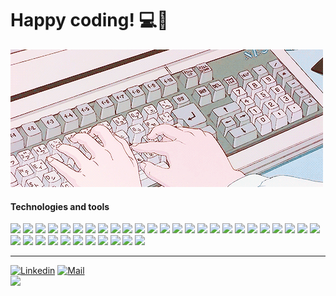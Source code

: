 

# Happy coding! 💻👋
<img src="gif.gif" alt="Me as Animoji" />

#### Technologies and tools
<p>
	<img src="https://img.shields.io/badge/-Visual%20Studio%20Code-23A9F2?style=flat-square&logo=Visual%20Studio%20Code&logoColor=white"/>
	<img src="https://img.shields.io/badge/-Github-181717?style=flat-square&logo=GitHub&logoColor=white"/>
	<img src="https://img.shields.io/badge/-Git-F44D27?style=flat-square&logo=Git&logoColor=white"/>
	<img src="https://img.shields.io/badge/-NPM-CB3837?style=flat-square&logo=NPM&logoColor=white"/>
	<img src="https://img.shields.io/badge/-Apache-D22128?style=flat-square&logo=Apache&logoColor=white"/>
	<img src="https://img.shields.io/badge/-Trello-0079BF?style=flat-square&logo=Trello&logoColor=white"/>
	<img src="https://img.shields.io/badge/-Slack-E01563?style=flat-square&logo=Slack&logoColor=white"/>
	<img src="https://img.shields.io/badge/-MySQL-F29111?style=flat-square&logo=MySQL&logoColor=white"/>
	<img src="https://img.shields.io/badge/-Laravel-F55247?style=flat-square&logo=Laravel&logoColor=white"/>
	<img src="https://img.shields.io/badge/-HTML5-E34F26?style=flat-square&logo=HTML5&logoColor=white"/>
	<img src="https://img.shields.io/badge/-CSS3-1572B6?style=flat-square&logo=CSS3&logoColor=white"/>
	<img src="https://img.shields.io/badge/-Sass-CC6699?style=flat-square&logo=Sass&logoColor=white"/>
	<img src="https://img.shields.io/badge/-Bootstrap-7952B3?style=flat-square&logo=Bootstrap&logoColor=white"/>
	<img src="https://img.shields.io/badge/-Wordpress-21759B?style=flat-square&logo=Wordpress&logoColor=white"/>
	<img src="https://img.shields.io/badge/-MongoDB-47A248?style=flat-square&logo=MongoDB&logoColor=white"/>
	<img src="https://img.shields.io/badge/-Postman-FF6C37?style=flat-square&logo=Postman&logoColor=white"/>
	<img src="https://img.shields.io/badge/-Flutter-02569B?style=flat-square&logo=Flutter&logoColor=white"/>
	<img src="https://img.shields.io/badge/-jQuery-0769AD?style=flat-square&logo=jQuery&logoColor=white"/>
	<img src="https://img.shields.io/badge/-JavaScript-F7DF1E?style=flat-square&logo=JavaScript&logoColor=white"/>
	<img src="https://img.shields.io/badge/-React-61DAFB?style=flat-square&logo=React&logoColor=white"/>
	<img src="https://img.shields.io/badge/-Redux-764ABC?style=flat-square&logo=Redux&logoColor=white"/>
	<img src="https://img.shields.io/badge/-Node.js-339933?style=flat-square&logo=Node.js&logoColor=white"/>
	<img src="https://img.shields.io/badge/-Socket.io-010101?style=flat-square&logo=Socket.io&logoColor=white"/>
	<img src="https://img.shields.io/badge/-Express-000000?style=flat-square&logo=Express&logoColor=white"/>
	<img src="https://img.shields.io/badge/-XAMPP-FB7A24?style=flat-square&logo=XAMPP&logoColor=white"/>
	<img src="https://img.shields.io/badge/-Composer-885630?style=flat-square&logo=Composer&logoColor=white"/>
	<img src="https://img.shields.io/badge/-Dart-0175C2?style=flat-square&logo=Dart&logoColor=white"/>
	<img src="https://img.shields.io/badge/-WooCommerce-96588A?style=flat-square&logo=WooCommerce&logoColor=white"/>
	<img src="https://img.shields.io/badge/-PHP-777BB4?style=flat-square&logo=PHP&logoColor=white"/>
	<img src="https://img.shields.io/badge/-Windows-0078D6?style=flat-square&logo=Windows&logoColor=white"/>
	<img src="https://img.shields.io/badge/-Android-3DDC84?style=flat-square&logo=Android&logoColor=white"/>
	<img src="https://img.shields.io/badge/-Android%20Studio-3DDC84?style=flat-square&logo=Android%20Studio&logoColor=white"/>
	<img src="https://img.shields.io/badge/-Linux-FCC624?style=flat-square&logo=Linux&logoColor=white"/>
	<img src="https://img.shields.io/badge/-Apache%20Cordova-E8E8E8?style=flat-square&logo=Apache%20Cordova&logoColor=white"/>
	<img src="https://img.shields.io/badge/-Figma-F24E1E?style=flat-square&logo=Figma&logoColor=white"/>
	<img src="https://img.shields.io/badge/-FileZilla-BF0000?style=flat-square&logo=FileZilla&logoColor=white"/>

	
</p>

---
[![Linkedin](https://img.shields.io/badge/-Celestino%20Caterino-blue?style=flat-square&logo=linkedin&logoColor=white&link=https://www.linkedin.com/in/celestino-caterino/)](https://www.linkedin.com/in/celestino-caterino/)
[![Mail](https://img.shields.io/badge/-celestecaterino@gmail.com-gray?style=flat-square&logo=gmail&logoColor=red&link=)](mailto:celestecaterino@gmail.com)\
![](https://komarev.com/ghpvc/?username=CelestinoCaterino)


